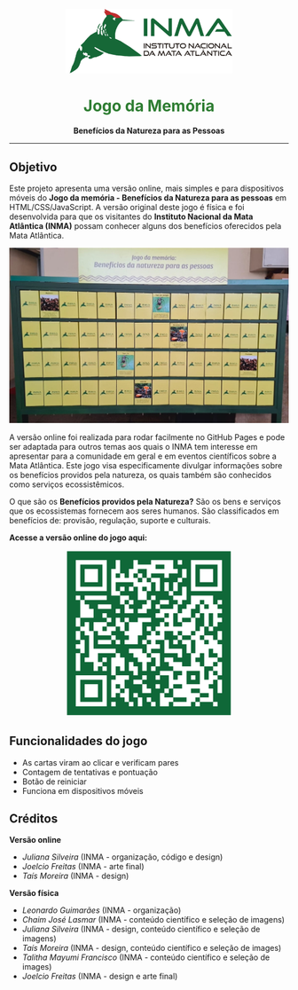 <p align="center">
  <img src="https://raw.githubusercontent.com/julianainpe/Jogo-da-Memoria/main/logo.png" alt="Cabeçalho do Jogo da Memória" width="300">
</p>

<!-- Título centralizado, em negrito e na cor verde -->
<h1 align="center">
  <span style="color: #2e7d32;"><strong>Jogo da Memória</strong></span>
</h1>

<p align="center">
  <strong>Benefícios da Natureza para as Pessoas</strong>
</p>

---

## Objetivo
Este projeto apresenta uma versão online, mais simples e para dispositivos móveis do **Jogo da memória - Benefícios da Natureza para as pessoas** em HTML/CSS/JavaScript. A versão original deste jogo é física e foi desenvolvida
para que os visitantes do **Instituto Nacional da Mata Atlântica (INMA)** possam conhecer alguns dos benefícios oferecidos pela Mata Atlântica. 

<p align="center">
  <img src="https://raw.githubusercontent.com/julianainpe/Jogo-da-Memoria/main/versao_fisica.jpeg" width="700">
</p>

A versão online foi realizada para rodar facilmente no GitHub Pages e pode ser adaptada para outros temas aos quais o INMA tem interesse em apresentar para a comunidade em geral e em eventos científicos sobre a Mata Atlântica. 
Este jogo visa especificamente divulgar informações sobre os benefícios providos pela natureza, os quais também são conhecidos como serviços ecossistêmicos.

O que são os **Benefícios providos pela Natureza?**
São os bens e serviços que os ecossistemas fornecem aos seres humanos. 
São classificados em benefícios de: provisão, regulação, suporte e culturais. 

**Acesse a versão online do jogo aqui:**

<p align="center">
  <img src="https://raw.githubusercontent.com/julianainpe/Jogo-da-Memoria/main/QRCODE.png" alt="QR Code" width="300">
</p>

## Funcionalidades do jogo
- As cartas viram ao clicar e verificam pares
- Contagem de tentativas e pontuação
- Botão de reiniciar
- Funciona em dispositivos móveis


## Créditos
**Versão online**
- *Juliana Silveira* (INMA - organização, código e design)
- *Joelcio Freitas* (INMA - arte final)
- *Taís Moreira* (INMA - design)
  
**Versão física**
- *Leonardo Guimarães* (INMA - organização)
- *Chaim José Lasmar* (INMA - conteúdo científico e seleção de imagens)
- *Juliana Silveira* (INMA - design, conteúdo científico e seleção de imagens)
- *Taís Moreira* (INMA - design, conteúdo científico e seleção de images)
- *Talitha Mayumi Francisco* (INMA - conteúdo científico e seleção de images)
- *Joelcio Freitas* (INMA - design e arte final)
